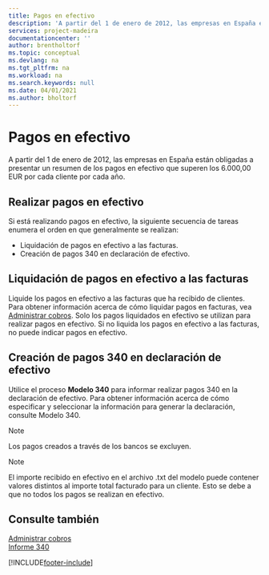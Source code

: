 ```yaml
---
title: Pagos en efectivo
description: 'A partir del 1 de enero de 2012, las empresas en España están obligadas a presentar un resumen de los pagos en efectivo que superen los 6.000,00 EUR por cada cliente por cada año.'
services: project-madeira
documentationcenter: ''
author: brentholtorf
ms.topic: conceptual
ms.devlang: na
ms.tgt_pltfrm: na
ms.workload: na
ms.search.keywords: null
ms.date: 04/01/2021
ms.author: bholtorf
---
```

# <a name="payments-in-cash"></a>Pagos en efectivo
A partir del 1 de enero de 2012, las empresas en España están obligadas a presentar un resumen de los pagos en efectivo que superen los 6.000,00 EUR por cada cliente por cada año.  

## <a name="reporting-payments-in-cash"></a>Realizar pagos en efectivo
Si está realizando pagos en efectivo, la siguiente secuencia de tareas enumera el orden en que generalmente se realizan:  

- Liquidación de pagos en efectivo a las facturas.  
- Creación de pagos 340 en declaración de efectivo.  

## <a name="applying-payments-in-cash-to-invoices"></a>Liquidación de pagos en efectivo a las facturas
Liquide los pagos en efectivo a las facturas que ha recibido de clientes. Para obtener información acerca de cómo liquidar pagos en facturas, vea [Administrar cobros](../../receivables-manage-receivables.md). Solo los pagos liquidados en efectivo se utilizan para realizar pagos en efectivo. Si no liquida los pagos en efectivo a las facturas, no puede indicar pagos en efectivo.  

## <a name="making-340-payments-in-cash-declaration"></a>Creación de pagos 340 en declaración de efectivo
Utilice el proceso **Modelo 340** para informar realizar pagos 340 en la declaración de efectivo. Para obtener información acerca de cómo especificar y seleccionar la información para generar la declaración, consulte Modelo 340.  

> [!NOTE]  
>  Los pagos creados a través de los bancos se excluyen.  

> [!NOTE]  
>  El importe recibido en efectivo en el archivo .txt del modelo puede contener valores distintos al importe total facturado para un cliente. Esto se debe a que no todos los pagos se realizan en efectivo.  

## <a name="see-also"></a>Consulte también
[Administrar cobros](../../receivables-manage-receivables.md)     
 [Informe 340](report-340.md)


[!INCLUDE[footer-include](../../includes/footer-banner.md)]
